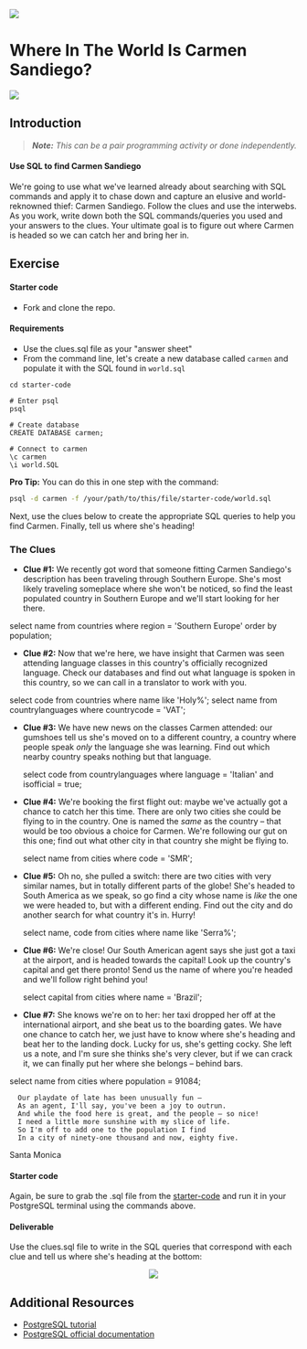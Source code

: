 <!--
Creator: <Name>
Market: SF
-->

![](https://ga-dash.s3.amazonaws.com/production/assets/logo-9f88ae6c9c3871690e33280fcf557f33.png)

# Where In The World Is Carmen Sandiego?

![](http://i.giphy.com/13n8txR8c9UDHG.gif)

## Introduction

> ***Note:*** _This can be a pair programming activity or done independently._

#### Use SQL to find Carmen Sandiego

We're going to use what we've learned already about searching with SQL commands and apply it to chase down and capture an elusive and world-reknowned thief: Carmen Sandiego. Follow the clues and use the interwebs. As you work, write down both the SQL commands/queries you used and your answers to the clues. Your ultimate goal is to figure out where Carmen is headed so we can catch her and bring her in.

## Exercise

#### Starter code

- Fork and clone the repo.

#### Requirements

- Use the clues.sql file as your "answer sheet"
- From the command line, let's create a new database called ```carmen``` and populate it with the SQL found in ```world.sql```

```
cd starter-code

# Enter psql
psql

# Create database
CREATE DATABASE carmen;

# Connect to carmen
\c carmen
\i world.SQL
```

**Pro Tip:** You can do this in one step with the command:

```bash
psql -d carmen -f /your/path/to/this/file/starter-code/world.sql
```

Next, use the clues below to create the appropriate SQL queries to help you find Carmen. Finally, tell us where she's heading!

### The Clues

  - **Clue #1:** We recently got word that someone fitting Carmen Sandiego's description has been traveling through Southern Europe. She's most likely traveling someplace where she won't be noticed, so find the least populated country in Southern Europe and we'll start looking for her there.

  select name from countries where region = 'Southern Europe' order by population;

  - **Clue #2:** Now that we're here, we have insight that Carmen was seen attending language classes in this country's officially recognized language. Check our databases and find out what language is spoken in this country, so we can call in a translator to work with you.

  select code from countries where name like 'Holy%';
  select name from countrylanguages where countrycode = 'VAT';

  - **Clue #3:** We have new news on the classes Carmen attended: our gumshoes tell us she's moved on to a different country, a country where people speak *only* the language she was learning. Find out which nearby country speaks nothing but that language.

    select code from countrylanguages where language = 'Italian' and isofficial = true;
    

  - **Clue #4:** We're booking the first flight out: maybe we've actually got a chance to catch her this time. There are only two cities she could be flying to in the country. One is named the *same* as the country – that would be too obvious a choice for Carmen. We're following our gut on this one; find out what other city in that country she might be flying to.

    select name from cities where code = 'SMR';

  - **Clue #5:** Oh no, she pulled a switch: there are two cities with very similar names, but in totally different parts of the globe! She's headed to South America as we speak, so go find a city whose name is *like* the one we were headed to, but with a different ending. Find out the city and do another search for what country it's in. Hurry!

    select name, code from cities where name like 'Serra%';

  - **Clue #6:** We're close! Our South American agent says she just got a taxi at the airport, and is headed towards the capital! Look up the country's capital and get there pronto! Send us the name of where you're headed and we'll follow right behind you!

    select capital from cities where name = 'Brazil';

  - **Clue #7:** She knows we're on to her: her taxi dropped her off at the international airport, and she beat us to the boarding gates. We have one chance to catch her, we just have to know where she's heading and beat her to the landing dock. Lucky for us, she's getting cocky. She left us a note, and I'm sure she thinks she's very clever, but if we can crack it, we can finally put her where she belongs – behind bars.

  select name from cities where population = 91084;

```
  Our playdate of late has been unusually fun –
  As an agent, I'll say, you've been a joy to outrun.
  And while the food here is great, and the people – so nice!
  I need a little more sunshine with my slice of life.
  So I'm off to add one to the population I find
  In a city of ninety-one thousand and now, eighty five.
```
  Santa Monica

#### Starter code

Again, be sure to grab the .sql file from the [starter-code](starter-code/world.sql) and run it in your PostgreSQL terminal using the commands above.

#### Deliverable

Use the clues.sql file to write in the SQL queries that correspond with each clue and tell us where she's heading at the bottom:

<p align="center">
  <img src ="http://s3.postimg.org/8386vdt43/Screen_Shot_2015_07_08_at_8_11_25_PM.png">
</p>


## Additional Resources

- [PostgreSQL tutorial](http://www.tutorialspoint.com/postgresql/)
- [PostgreSQL official documentation](http://www.postgresql.org/docs/)
